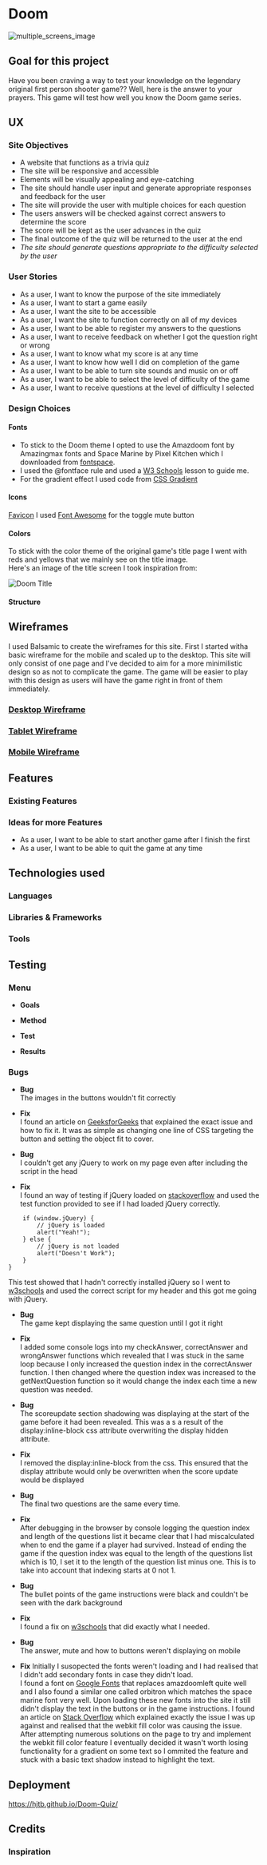 # **Doom**

![multiple_screens_image](assets/images/different-screen-sizes.png)

## **Goal for this project** 

Have you been craving a way to test your knowledge on the legendary original first person shooter game??
Well, here is the answer to your prayers.
This game will test how well you know the Doom game series.


## **UX**

### **Site Objectives**

* A website that functions as a trivia quiz
* The site will be responsive and accessible
* Elements will be visually appealing and eye-catching
* The site should handle user input and generate appropriate responses and feedback for the user
* The site will provide the user with multiple choices for each question
* The users answers will be checked against correct answers to determine the score
* The score will be kept as the user advances in the quiz
* The final outcome of the quiz will be returned to the user at the end
* *The site should generate questions appropriate to the difficulty selected by the user* 

### **User Stories**
* As a user, I want to know the purpose of the site immediately
* As a user, I want to start a game easily
* As a user, I want the site to be accessible
* As a user, I want the site to function correctly on all of my devices
* As a user, I want to be able to register my answers to the questions
* As a user, I want to receive feedback on whether I got the question right or wrong
* As a user, I want to know what my score is at any time
* As a user, I want to know how well I did on completion of the game
* As a user, I want to be able to turn site sounds and music on or off
* As a user, I want to be able to select the level of difficulty of the game
* As a user, I want to receive questions at the level of difficulty I selected


### **Design Choices**

#### **Fonts** 
* To stick to the Doom theme I opted to use the Amazdoom font by Amazingmax fonts and Space Marine by Pixel Kitchen which I downloaded from [fontspace](https://www.fontspace.com/category/doom).
* I used the @fontface rule and used a [W3 Schools](https://www.w3schools.com/css/css3_fonts.asp) lesson to guide me.
* For the gradient effect I used code from [CSS Gradient](https://cssgradient.io/blog/css-gradient-text/)

#### **Icons**
[Favicon](https://favicon.io/favicon-converter/)
I used [Font Awesome](https://fontawesome.com/v5.15/icons/volume-mute?style=solid) for the toggle mute button

#### **Colors**
To stick with the color theme of the original game's title page I went with reds and yellows that we mainly see on the title image.  
Here's an image of the title screen I took inspiration from:

![Doom Title](assets/images/doom-title-image.png)

#### **Structure**

## **Wireframes**

I used Balsamic to create the wireframes for this site. First I started witha basic wireframe for the mobile and scaled up to the desktop. This site will only consist of one page and I've decided to aim for a more minimilistic design so as not to complicate the game. The game will be easier to play with this design as users will have the game right in front of them immediately.

### [Desktop Wireframe](wireframes/desktop.png)

### [Tablet Wireframe](wireframes/tablet.png)

### [Mobile Wireframe](wireframes/mobile.png)


## **Features**
 
### **Existing Features**

### **Ideas for more Features**
* As a user, I want to be able to start another game after I finish the first
* As a user, I want to be able to quit the game at any time
## **Technologies used**
 
### **Languages**

### **Libraries & Frameworks**

### **Tools**
 
## **Testing**

### **Menu**

* **Goals**    

* **Method**   

* **Test**    

* **Results**    

### **Bugs**

* **Bug**    
The images in the buttons wouldn't fit correctly
* **Fix**          
I found an article on [GeeksforGeeks](https://www.geeksforgeeks.org/how-to-auto-resize-an-image-to-fit-a-div-container-using-css/) that explained the exact issue and how to fix it. It was as simple as changing one line of CSS targeting the button and setting the object fit to cover.

* **Bug**    
I couldn't get any jQuery to work on my page even after including the script in the head
* **Fix**          
I found an way of testing if jQuery loaded on [stackoverflow](https://stackoverflow.com/questions/7341865/checking-if-jquery-is-loaded-using-javascript) and used the test function provided to see if I had loaded jQuery correctly.

```window.onload = function() {
    if (window.jQuery) {  
        // jQuery is loaded  
        alert("Yeah!");
    } else {
        // jQuery is not loaded
        alert("Doesn't Work");
    }
}
```
This test showed that I hadn't correctly installed jQuery so I went to [w3schools](https://www.w3schools.com/jquery/jquery_get_started.asp) and used the correct script for my header and this got me going with jQuery.

* **Bug**    
The game kept displaying the same question until I got it right
* **Fix**          
I added some console logs into my checkAnswer, correctAnswer and wrongAnswer functions which revealed that I was stuck in the same loop because I only increased the question index in the correctAnswer function.
I then changed where the question index was increased to the getNextQuestion function so it would change the index each time a new question was needed.

* **Bug**    
The scoreupdate section shadowing was displaying at the start of the game before it had been revealed.
This was a s a result of the display:inline-block css attribute overwriting the display hidden attribute.
* **Fix**          
I removed the display:inline-block from the css. This ensured that the display attribute would only be overwritten when the score update would be displayed

* **Bug**    
The final two questions are the same every time.

* **Fix**          
After debugging in the browser by console logging the question index and length of the questions list it became clear that I had miscalculated when to end the game if a player had survived.
Instead of ending the game if the question index was equal to the length of the questions list which is 10, I set it to the length of the question list minus one. This is to take into account that indexing starts at 0 not 1.

* **Bug**    
The bullet points of the game instructions were black and couldn't be seen with the dark background

* **Fix**          
I found a fix on [w3schools](https://www.w3schools.com/howto/howto_css_bullet_color.asp) that did exactly what I needed.

* **Bug**    
The answer, mute and how to buttons weren't displaying on mobile

* **Fix**
Initially I susopected the fonts weren't loading and I had realised that I didn't add secondary fonts in case they didn't load.         
I found a font on [Google Fonts](https://fonts.google.com/specimen/Trade+Winds?query=trade) that replaces amazdoomleft quite well and I also found a similar one called orbitron which matches the space marine font very well.
Upon loading these new fonts into the site it still didn't display the text in the buttons or in the game instructions.
I found an article on [Stack Overflow](https://stackoverflow.com/questions/31289537/webkit-text-fill-color-transparent-not-working-in-safari-7-1-7) which explained exactly the issue I was up against and realised that the webkit fill color was causing the issue. After attempting numerous solutions on the page to try and implement the webkit fill color feature I eventually decided it wasn't worth losing functionality for a gradient on some text so I ommited the feature and stuck with a basic text shadow instead to highlight the text.

## **Deployment**
 https://hjtb.github.io/Doom-Quiz/
## **Credits**

### **Inspiration**
